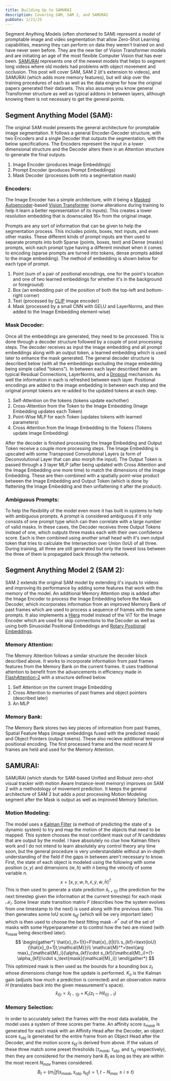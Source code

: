 ```yaml
---
title: Building Up to SAMURAI
description: Covering SAM, SAM 2, and SAMURAI
pubDate: 1/21/25
---
```

Segment Anything Models (often shortened to SAM) represent a model of promptable image and video segmentation that allow Zero-Shot Learning capabilities, meaning they can perform on data they weren't trained on and have never seen before. They are the new tier of Vision Transformer models and are initiating an age of the most flexible Computer Vision that has ever been. [SAMURAI](https://arxiv.org/abs/2411.11922) represents one of the newest models that helps to segment long videos where old models had problems with object movement and occlusion. This post will cover SAM, SAM 2 (it's extension to videos), and SAMURAI (which adds more memory features), but will skip over the training procedures of each as well as the data engine for how the original papers generated their datasets. This also assumes you know general Transformer structure as well as typical addons in between layers, although knowing them is not necessary to get the general points.

## Segment Anything Model (SAM):
The original SAM model presents the general architecture for promptable image segmentation. It follows a general Encoder-Decoder structure, with two Encoders and a single Decoder that outputs the segmentation, with the below specifications. The Encoders represent the input in a lower dimensional structure and the Decoder alters them in an Attention structure to generate the final outputs.

1. Image Encoder (produces Image Embeddings)
2. Prompt Encoder (produces Prompt Embeddings)
3. Mask Decoder (processes both into a segmentation mask)

### Encoders:
The Image Encoder has a simple architecture, with it being a [Masked Autoencoder](https://arxiv.org/abs/2111.06377)-based [Vision Transformer](https://arxiv.org/abs/2010.11929) (some alterations during training to help it learn a better representation of its inputs). This creates a lower resolution embedding that is downscaled $16\times$ from the original image.

Prompts are any sort of information that can be given to help the segmentation process. This includes points, boxes, text inputs, and even other masks. These different kinds of prompt inputs are then used to separate prompts into both Sparse (points, boxes, text) and Dense (masks) prompts, wich each prompt type having a different mindset when it comes to encoding (sparse prompts are turned into tokens, dense prompts added to the image embedding). The method of embedding is shown below for each type of prompt.

1. Point (sum of a pair of positional encodings, one for the point's location and one of two learned embeddings for whether it's in the background or foreground)
2. Box (an embedding pair of the position of both the top-left and bottom-right corner)
3. Text (processed by [CLIP](https://arxiv.org/abs/2103.00020) image encoder)
4. Mask (processed by a small CNN with GELU and LayerNorms, and then added to the Image Embedding element-wise)

### Mask Decoder:
Once all the embeddings are generated, they need to be processed. This is done through a decoder structure followed by a couple of post processing steps. The decoder receives as input the image embedding and all prompt embeddings along with an output token, a learned embedding which is used later to enhance the mask generated. The general decoder structure is described below (with all the embeddings excluding the image embedding being simple called "tokens"). In between each layer described their are typical Residual Connections, LayerNorms, and a [Dropout](https://www.cs.toronto.edu/~hinton/absps/JMLRdropout.pdf) mechanism. As well the information in each is refreshed between each layer. Positional encodings are added to the image embedding in between each step and the original prompt tokens are re-added to the updated tokens at each step.

1. Self-Attention on the tokens (tokens update eachother)
2. Cross-Attention from the Token to the Image Embedding (Image Embedding updates each Token)
3. Point-Wise MLP for each Token (updates tokens with learned parameters)
4. Cross Attention from the Image Embedding to the Tokens (Tokens update Image Embedding)

After the decoder is finished processing the Image Embedding and Output Token receive a couple more processing steps. The Image Embedding is upscaled with some Transposed Convolutional Layers (a form of Deconvolutional Layer that can also morph the input). The Output Token is passed through a 3 layer MLP (after being updated with Cross Attention and the Image Embedding one more time) to match the dimensions of the Image Embedding. These are then combined with a spatially point-wise product between the Image Embedding and Output Token (which is done by flattening the Image Embedding and then unflattening it after the product).

### Ambiguous Prompts:
To help the flexibility of the model even more it has built in systems to help with ambiguous prompts. A prompt is considered ambiguous if it only consists of one prompt type which can then correlate with a large number of valid masks. In these cases, the Decoder receives three Output Tokens instead of one, which outputs three masks each with their own confidence score. Each is then combined using another small head with it's own output token that tries to calculate the Intersection over Union (IoU) of all three. During training, all three are still generated but only the lowest loss between the three of them is propagated back through the network.

## Segment Anything Model 2 (SAM 2):
SAM 2 extends the original SAM model by extending it's inputs to videos and improving its performance by adding some features that work with the memory of the model. An additional Memory Attention step is added after the Image Encoder to process the Image Embedding before the Mask Decoder, which incorporates information from an improved Memory Bank of past frames which are used to process a sequence of frames with the same prompts. It also implements a [Hiera](https://arxiv.org/abs/2306.00989) model instead of the ViT for the Image Encoder which are used for skip connections to the Decoder as well as using both Sinusoidal Positional Embeddings and [Rotary Positional Embeddings](https://arxiv.org/abs/2104.09864).

### Memory Attention:
The Memory Attention follows a similar structure the decoder block described above. It works to incorporate information from past frames features from the Memory Bank on the current frames. It uses traditional attention to benefit from the advancements in efficiency made in [FlashAttention-2](https://arxiv.org/abs/2307.08691) with a structure defined below.

1. Self Attention on the current Image Embedding
2. Cross Attention to memories of past frames and object pointers (described later)
3. An MLP

### Memory Bank:
The Memory Bank stores two key pieces of information from past frames, Spatial Feature Maps (image embeddings fused with the predicted mask) and Object Pointers (output tokens). These also recieve additional temporal positional encoding. The first processed frame and the most recent $N$ frames are held and used for the Memory Attention.

## SAMURAI:
SAMURAI (which stands for SAM-based Unified and Robust zero-shot visual tracker with motion Aware Instance-level memory) improves on SAM 2 with a methodology of movement prediction. It keeps the general architecture of SAM 2 but adds a post processing Motion Modeling segment after the Mask is output as well as improved Memory Selection.

### Motion Modeling:
The model uses a [Kalman Filter](https://web.mit.edu/kirtley/kirtley/binlustuff/literature/control/Kalman%20filter.pdf) (a method of predicting the state of a dynamic system) to try and map the motion of the objects that need to be mapped. This system chooses the most confident mask out of $N$ candidates that are output by the model. I have absolutely no clue how Kalman filters work and I do not intend to learn absolutely any control theory any time soon, but the general procedure is very understandable without an in-depth understanding of the field if the gaps in between aren't necessary to know. First, the state of each object is modeled using the following with some position $(x,y)$ and dimensions $(w,h)$ with $\dot{n}$ being the velocity of some variable $n$.
$$
x=[x,y,w,h,\dot x,\dot y,\dot w,\dot h]^T
$$
This is then used to generate a state prediction $\hat{x}_{t+1|t}$ (the prediction for the next timestep given the information at the current timestep) for each mask $\mathcal{M}_i$. Some linear state transition matrix $F$ (describes how the system evolves from one timestamp to the next) is used along with the previous state. This then generates some IoU score $s_{kf}$ (which will be very important later) which is then used to choose the best fitting mask $\mathcal{M}^*$ out of the set of masks with some Hyperparameter $\alpha$ to control how the two are mixed (with $s_{mask}$ being described later).
$$
\begin{gather*}
\hat{x}_{t+1|t}=F\hat{x}_{t|t}\\
s_{kf}=\text{IoU}(\hat{x}_{t+1|t,\mathcal{M}})\\
\mathcal{M}^*=\text{arg max}_{\mathcal{M}_i}(\alpha_{kf}\cdot s_{kf}(\mathcal{M}_i)+(1-\alpha_{kf})\cdot s_\text{mask}(\mathcal{M}_i))
\end{gather*}
$$
This optimized mask is then used as the bounds for a bounding box $z_t$ whose dimensions change how the update is performed. $K_n$ is the Kalman gain (adjusts how much a prediction is corrected) and an observation matrix $H$ (translates back into the given measurement's space).
$$
\hat{x}_{t|t}=\hat{x}_{t-1|t}+K_t(z_t-H\hat{x}_{t|t-1})
$$

### Memory Selection:
In order to accurately select the frames with the most data available, the model uses a system of three scores per frame. An affinity score $s_{mask}$ is generated for each mask with an Affinity Head after the Decoder, an object score $s_{obj}$ is generated for the entire frame from an Object Head after the Decoder, and the motion score $s_{kf}$ is derived from above. If the values of these three match some preset thresholds ($\tau_{mask}$, $\tau_{obj}$, and $\tau_{kf}$ respectively), then they are considered for the memory bank $B_t$ as long as they are within the most recent $N_{max}$ frames considered.
$$
B_t=\{m_i|f(s_{mask},s_{obj},s_{kf})=1,t-N_{max}\leq i\leq t\}
$$